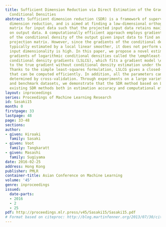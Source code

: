 ```yaml
---
title: Sufficient Dimension Reduction via Direct Estimation of the Gradients of Logarithmic
  Conditional Densities
abstract: Sufficient dimension reduction (SDR) is a framework of supervised linear
  dimension reduction, and is aimed at finding a low-dimensional orthogonal projection
  matrix for input data such that the projected input data retains maximal information
  on output data. A computationally efficient approach employs gradient estimates
  of the conditional density of the output given input data to find an appropriate
  projection matrix. However, since the gradients of the conditional densities are
  typically estimated by a local linear smoother, it does not perform well when the
  input dimensionality is high. In this paper, we propose a novel estimator of the
  gradients of logarithmic conditional densities called the \emphleast-squares logarithmic
  conditional density gradients (LSLCG), which fits a gradient model \emphdirectly
  to the true gradient without conditional density estimation under the squared loss.
  Thanks to the simple least-squares formulation, LSLCG gives a closed-form solution
  that can be computed efficiently. In addition, all the parameters can be automatically
  determined by cross-validation. Through experiments on a large variety of artificial
  and benchmark datasets, we demonstrate that the SDR method based on LSLCG outperforms
  existing SDR methods both in estimation accuracy and computational efficiency.
layout: inproceedings
series: Proceedings of Machine Learning Research
id: Sasaki15
month: 0
firstpage: 33
lastpage: 48
page: 33-48
sections: 
author:
- given: Hiroaki
  family: Sasaki
- given: Voot
  family: Tangkaratt
- given: Masashi
  family: Sugiyama
date: 2016-02-25
address: Hong Kong
publisher: PMLR
container-title: Asian Conference on Machine Learning
volume: '45'
genre: inproceedings
issued:
  date-parts:
  - 2016
  - 2
  - 25
pdf: http://proceedings.mlr.press/v45/Sasaki15/Sasaki15.pdf
# Format based on citeproc: http://blog.martinfenner.org/2013/07/30/citeproc-yaml-for-bibliographies/
---
```

